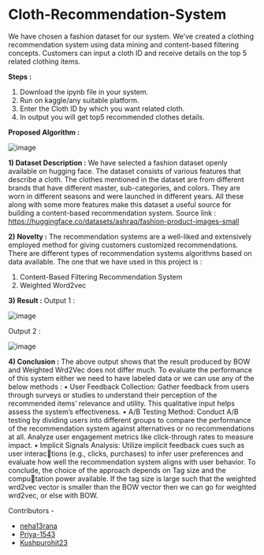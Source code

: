 # Cloth-Recommendation-System

We have chosen a fashion dataset for our system. We've created a clothing recommendation system using data mining and content-based filtering concepts. Customers can input a cloth ID and receive details on the top 5 related clothing items.


**Steps :**
1) Download the ipynb file in your system.
2) Run on kaggle/any suitable platform.
3) Enter the Cloth ID by which you want related cloth.
4) In output you will get top5 recommended clothes details.


**Proposed Algorithm :**

![image](https://github.com/neha13rana/Cloth-Recommendation-System/assets/121093178/4234e9f3-b579-4910-897c-6d835603f7e0)

**1) Dataset Description :**
We have selected a fashion dataset openly available on hugging face. The
dataset consists of various features that describe a cloth. The clothes mentioned in
the dataset are from different brands that have different master, sub-categories, and
colors. They are worn in different seasons and were launched in different years. All
these along with some more features make this dataset a useful source for building
a content-based recommendation system.
Source link : https://huggingface.co/datasets/ashraq/fashion-product-images-small

**2) Novelty :**
The recommendation systems are a well-liked and extensively employed
method for giving customers customized recommendations. There are different
types of recommendation systems algorithms based on data available. The one that
we have used in this project is :
 1. Content-Based Filtering Recommendation System
 2. Weighted Word2vec


**3) Result :**
  Output 1 :
  
  ![image](https://github.com/neha13rana/Cloth-Recommendation-System/assets/121093178/fff26be5-37d5-47fb-8215-5c0c0682a811)

  Output 2 :
  
  ![image](https://github.com/neha13rana/Cloth-Recommendation-System/assets/121093178/0eaa9ce3-f916-4315-9fb9-a38314f65b68)


**4) Conclusion :**
The above output shows that the result produced by BOW and Weighted
Wrd2Vec does not differ much.
To evaluate the performance of this system either we need to have labeled
data or we can use any of the below methods :
• User Feedback Collection: Gather feedback from users through surveys or
studies to understand their perception of the recommended items’ relevance
and utility. This qualitative input helps assess the system’s effectiveness.
• A/B Testing Method: Conduct A/B testing by dividing users into different
groups to compare the performance of the recommendation system against
alternatives or no recommendations at all. Analyze user engagement metrics
like click-through rates to measure impact.
• Implicit Signals Analysis: Utilize implicit feedback cues such as user interactions (e.g., clicks, purchases) to infer user preferences and evaluate how well
the recommendation system aligns with user behavior.
To conclude, the choice of the approach depends on Tag size and the computation power available. If the tag size is large such that the weighted wrd2vec vector
is smaller than the BOW vector then we can go for weighted wrd2vec, or else with
BOW.


Contributors - 

 - [neha13rana](https://github.com/neha13rana)
 - [Priya-1543](https://github.com/Priya-1543)
 - [Kushpurohit23](https://github.com/Kushpurohit23)
